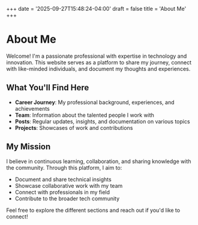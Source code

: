 +++
date = '2025-09-27T15:48:24-04:00'
draft = false
title = 'About Me'
+++

# About Me

Welcome! I'm a passionate professional with expertise in technology and innovation. This website serves as a platform to share my journey, connect with like-minded individuals, and document my thoughts and experiences.

## What You'll Find Here

- **Career Journey**: My professional background, experiences, and achievements
- **Team**: Information about the talented people I work with
- **Posts**: Regular updates, insights, and documentation on various topics
- **Projects**: Showcases of work and contributions

## My Mission

I believe in continuous learning, collaboration, and sharing knowledge with the community. Through this platform, I aim to:

- Document and share technical insights
- Showcase collaborative work with my team
- Connect with professionals in my field
- Contribute to the broader tech community

Feel free to explore the different sections and reach out if you'd like to connect!
